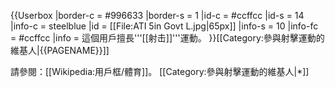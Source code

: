 {{Userbox
  |border-c = #996633
  |border-s = 1
  |id-c     = #ccffcc
  |id-s     = 14
  |info-c   = steelblue
  |id       = [[File:ATI 5in Govt L.jpg|65px]]
  |info-s   = 10
  |info-fc  = #ccffcc
  |info     = 這個用戶擅長'''[[射击]]'''運動。
}}<includeonly>[[Category:參與射擊運動的維基人|{{PAGENAME}}]]</includeonly>
<noinclude>




請參閱：[[Wikipedia:用戶框/體育]]。
[[Category:參與射擊運動的維基人|*]]
</noinclude>